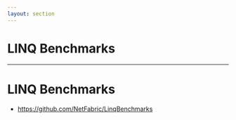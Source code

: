 ```yaml
---
layout: section
---
```


# LINQ Benchmarks

---

# LINQ Benchmarks

- https://github.com/NetFabric/LinqBenchmarks